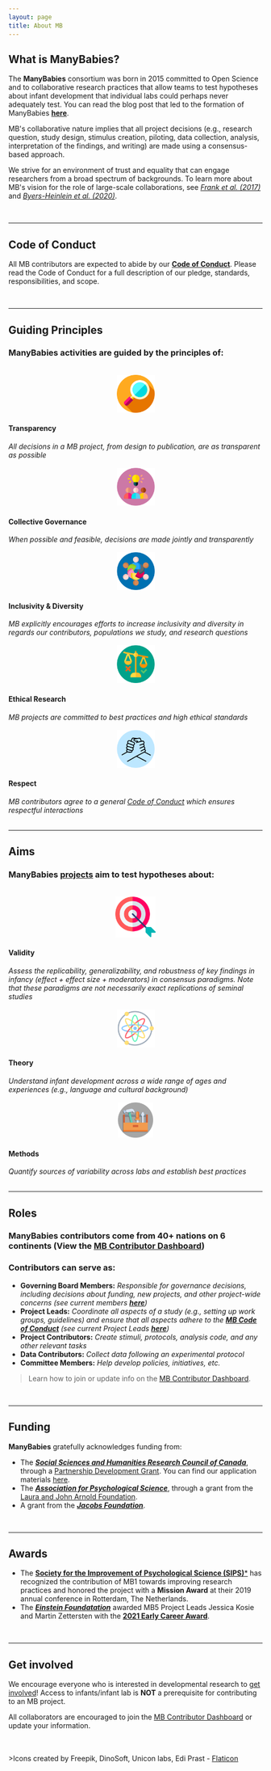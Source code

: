 ```yaml
---
layout: page
title: About MB
---
```


## What is ManyBabies?

The **ManyBabies** consortium was born in 2015 committed to Open Science and to collaborative research practices that allow teams to test hypotheses about infant development that individual labs could perhaps never adequately test. You can read the blog post that led to the formation of ManyBabies [**here**](https://babieslearninglanguage.blogspot.com/2015/12/the-manybabies-project.html).<br>

MB's collaborative nature implies that all project decisions (e.g., research question, study design, stimulus creation, piloting, data collection, analysis, interpretation of the findings, and writing) are made using a consensus-based approach. <br>

We strive for an environment of trust and equality that can engage researchers from a broad spectrum of backgrounds. To learn more about MB's vision for the role of large-scale collaborations, see [*Frank et al. (2017)*](https://psyarxiv.com/27b43/) and [*Byers-Heinlein et al. (2020)*](https://psyarxiv.com/dmhk2/).

<br>

***
## Code of Conduct
All MB contributors are expected to abide by our [**Code of Conduct**]({{site.baseurl}}/codeofconduct/). Please read the Code of Conduct for a full description of our pledge, standards, responsibilities, and scope.

<br>

***
## Guiding Principles

### **ManyBabies** activities are guided by the principles of:

<section>
  <div class="container">
    <div class="row">
      <div class="col-sm-2 col-xs-6" align="center">
        <br>
        <img src="/assets/img/transparency_freepik.png" alt="transparency icon (magnifying glass)" width="75" height="75">
      </div>
      <div class="col-sm-10">
        <h4>Transparency</h4>
        <i>All decisions in a MB project, from design to publication, are as transparent as possible</i>
        <br>
      </div>
    </div>
    <div class="row">
      <div class="col-sm-2 col-xs-6" align="center">
        <br>
        <img src="/assets/img/collaboration_freepik.png" alt="collaboration icon (three people with a lightbulb above their heads)" width="75" height="75">
      </div>
      <div class="col-sm-10">
        <h4>Collective Governance</h4>
        <i>When possible and feasible, decisions are made jointly and transparently</i>
      </div>
    </div>
    <div class="row">
      <div class="col-sm-2 col-xs-6" align="center">
        <br>
        <img src="/assets/img/diversity_freepik.png" alt="diversity icon (six people with varying skintones arranged in a circle)" width="75" height="75">
      </div>
      <div class="col-sm-10">
        <h4>Inclusivity & Diversity</h4>
        <i>MB explicitly encourages efforts to increase inclusivity and diversity in regards our contributors, populations we study, and research questions</i>
      </div>
    </div>
    <div class="row">
      <div class="col-sm-2 col-xs-6" align="center">
        <br>
        <img src="/assets/img/ethics_freepik.png" alt="ethics icon (a scale weighted toward green checkmark and away from red x)" width="75" height="75">
      </div>
      <div class="col-sm-10">
        <h4>Ethical Research</h4>
        <i>MB projects are committed to best practices and high ethical standards</i>
      </div>
    </div>
    <div class="row">
      <div class="col-sm-2 col-xs-6" align="center">
        <br>
        <img src="/assets/img/respect_dinosoft.png" alt="respect icon (two grapsed hands)" width="75" height="75">
      </div>
      <div class="col-sm-10">
        <h4>Respect</h4>
        <i>MB contributors agree to a general <a href="{{site.baseurl}}/codeofconduct/">Code of Conduct</a> which ensures respectful interactions</i>
      </div>
    </div>
  </div>
</section>

<br>


***
## Aims
### ManyBabies [projects]({{site.baseurl}}/projects/) aim to test hypotheses about:

<section>
  <div class="container">
    <div class="row">
      <div class="col-sm-2 col-xs-6" align="center">
        <br>
        <img src="/assets/img/target_EdiPrast.png" alt="validity icon (target with arrow hitting bullseye)" width="80" height="80">
      </div>
      <div class="col-sm-10">
        <h4>Validity</h4>
        <i>Assess the replicability, generalizability, and robustness of key findings in infancy (effect + effect size + moderators) in consensus paradigms. Note that these paradigms are not necessarily exact replications of seminal studies</i>
        <br>
      </div>
    </div>
    <div class="row">
      <div class="col-sm-2 col-xs-6" align="center">
        <br>
        <img src="/assets/img/theory_uniconlabs.png" alt="theory icon (multicolor theory icon)" width="75" height="75">
      </div>
      <div class="col-sm-10">
        <h4>Theory</h4>
        <i>Understand infant development across a wide range of ages and experiences (e.g., language and cultural background)</i>
      </div>
    </div>
    <div class="row">
      <div class="col-sm-2 col-xs-6" align="center">
        <br>
        <img src="/assets/img/tool-box_freepik.png" alt="toolbox icon (toolbox with hammer and screwdrivers)" width="70" height="70">
      </div>
      <div class="col-sm-10">
        <h4>Methods</h4>
        <i>Quantify sources of variability across labs and establish best practices</i>
      </div>
    </div>
  </div>
</section>

<br>

***
## Roles
### ManyBabies contributors come from 40+ nations on 6 continents (View the <a href="https://manybabies.shinyapps.io/shiny_mb_map/" target="_blank">MB Contributor Dashboard</a>) 
### Contributors can serve as:
* <b>Governing Board Members:</b> <i>Responsible for governance decisions, including decisions about funding, new projects, and other project-wide concerns (see current members [**here**]({{site.baseurl}}/people/))</i>
* <b>Project Leads:</b> <i>Coordinate all aspects of a study (e.g., setting up work groups, guidelines) and ensure that all aspects adhere to the [**MB Code of Conduct**]({{site.baseurl}}/codeofconduct/) (see current Project Leads [**here**]({{site.baseurl}}/projects/))</i>
* <b>Project Contributors:</b> <i>Create stimuli, protocols, analysis code, and any other relevant tasks</i>
* <b>Data Contributors:</b> <i>Collect data following an experimental protocol</i>
* <b>Committee Members:</b> <i>Help develop policies, initiatives, etc.</i>

> Learn how to join or update info on the [MB Contributor Dashboard]({{site.baseurl}}/people/).

<br>

***

## Funding
**ManyBabies** gratefully acknowledges funding from:
* The [***Social Sciences and Humanities Research Council of Canada***](https://www.sshrc-crsh.gc.ca/), through a [Partnership Development Grant](https://www.sshrc-crsh.gc.ca/funding-financement/programs-programmes/partnership_development_grants-subventions_partenariat_developpement-eng.aspx). You can find our application materials [here](https://osf.io/xavnd/).
* The [***Association for Psychological Science***](https://www.psychologicalscience.org), through a grant from the [Laura and John Arnold Foundation](http://www.laaf.org/ljaf).
* A grant from the [***Jacobs Foundation***](https://jacobsfoundation.org).

<br>

***
## Awards

* The [**Society for the Improvement of Psychological Science (SIPS)***](https://improvingpsych.org) has recognized the contribution of MB1 towards improving research practices and honored the project with a **Mission Award** at their 2019 annual conference in Rotterdam, The Netherlands.
* The [***Einstein Foundatation***](https://www.einsteinfoundation.de/index.php?id=1&L=1) awarded MB5 Project Leads Jessica Kosie and Martin Zettersten with the [**2021 Early Career Award**](https://www.einsteinfoundation.de/en/award/recipients/manybabies5/). 

<br>

***

## Get involved
We encourage everyone who is interested in developmental research to [get involved]({{site.baseurl}}/get_involved/)! Access to infants/infant lab is **NOT** a prerequisite for contributing to an MB project.

All collaborators are encouraged to join the [MB Contributor Dashboard]({{site.baseurl}}/people/) or update your information.
 
<br>
<br>
>Icons created by Freepik, DinoSoft, Unicon labs, Edi Prast - <a href="https://www.flaticon.com" title="icons">Flaticon</a> 
